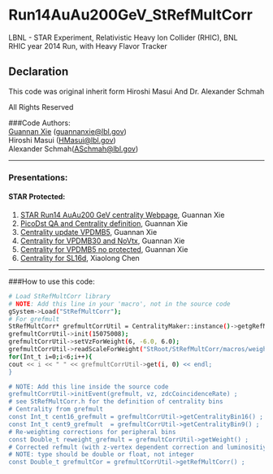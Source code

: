 # Run14AuAu200GeV_StRefMultCorr
LBNL - STAR Experiment, Relativistic Heavy Ion Collider (RHIC), BNL  
RHIC year 2014 Run, with Heavy Flavor Tracker

## Declaration
This code was original inherit form Hiroshi Masui And Dr. Alexander Schmah

All Rights Reserved

###Code Authors:  
[Guannan Xie](https://github.com/GuannanXie) (guannanxie@lbl.gov)  
Hiroshi Masui (HMasui@lbl.gov)   
Alexander Schmah(ASchmah@lbl.gov)   
- - -
### Presentations:  
#### STAR Protected:  
1. [STAR Run14 AuAu200 GeV centrality Webpage](http://www.star.bnl.gov/protected/heavy/xgn1992/Centrality/Run2014/), Guannan Xie 
2. [PicoDst QA and Centrality definition](https://drupal.star.bnl.gov/STAR/system/files/2015April22_Run14_200GeV_QA_and_Centrality.pdf), Guannan Xie
3. [Centrality update VPDMB5](https://drupal.star.bnl.gov/STAR/system/files/2015May7_Run14_200GeV_Centrality_Update_HF.pdf), Guannan Xie
4. [Centrality for VPDMB30 and NoVtx](https://drupal.star.bnl.gov/STAR/system/files/2015May18_Run14_200GeV_Centrality_MTD.pdf), Guannan Xie
5. [Centrality for VPDMB5 no protected](https://drupal.star.bnl.gov/STAR/system/files/2015Jan2_Run14_200GeV_VPDMB5_np_Centrality.pdf), Guannan Xie
6. [Centrality for SL16d](https://drupal.star.bnl.gov/STAR/system/files/cent_VPDMB30_and_noVtx_0.pdf), Xiaolong Chen

- - -

###How to use this code:  
```bash
# Load StRefMultCorr library
# NOTE: Add this line in your 'macro', not in the source code
gSystem->Load("StRefMultCorr");
# For grefmult
StRefMultCorr* grefmultCorrUtil = CentralityMaker::instance()->getgRefMultCorr() ;
grefmultCorrUtil->init(15075008);
grefmultCorrUtil->setVzForWeight(6, -6.0, 6.0);
grefmultCorrUtil->readScaleForWeight("StRoot/StRefMultCorr/macros/weight_grefmult_vpd30_vpd5_Run14.txt");
for(Int_t i=0;i<6;i++){
cout << i << " " << grefmultCorrUtil->get(i, 0) << endl;
}

# NOTE: Add this line inside the source code
grefmultCorrUtil->initEvent(grefmult, vz, zdcCoincidenceRate) ;
# see StRefMultCorr.h for the definition of centrality bins
# Centrality from grefmult
const Int_t cent16_grefmult = grefmultCorrUtil->getCentralityBin16() ;
const Int_t cent9_grefmult  = grefmultCorrUtil->getCentralityBin9() ;
# Re-weighting corrections for peripheral bins
const Double_t reweight_grefmult = grefmultCorrUtil->getWeight() ;
# Corrected refmult (with z-vertex dependent correction and luminositiy correction)
# NOTE: type should be double or float, not integer
const Double_t grefmultCor = grefmultCorrUtil->getRefMultCorr() ;
```
